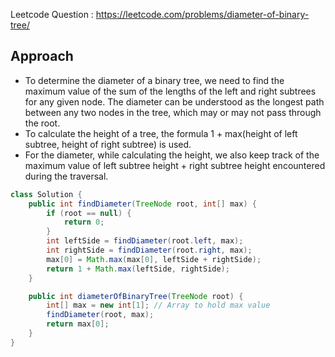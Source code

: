 Leetcode Question : https://leetcode.com/problems/diameter-of-binary-tree/
## Approach
- To determine the diameter of a binary tree, we need to find the maximum value of the sum of the lengths of the left and right subtrees 
for any given node. The diameter can be understood as the longest path between any two nodes in the tree, 
which may or may not pass through the root.
- To calculate the height of a tree, the formula 1 + max(height of left subtree, height of right subtree) is used.
- For the diameter, while calculating the height, we also keep track of the maximum value of left subtree height + right subtree height
  encountered during the traversal.

```java
class Solution {
    public int findDiameter(TreeNode root, int[] max) {
        if (root == null) {
            return 0;
        }
        int leftSide = findDiameter(root.left, max);
        int rightSide = findDiameter(root.right, max);
        max[0] = Math.max(max[0], leftSide + rightSide);
        return 1 + Math.max(leftSide, rightSide);
    }

    public int diameterOfBinaryTree(TreeNode root) {
        int[] max = new int[1]; // Array to hold max value
        findDiameter(root, max);
        return max[0];
    }
}
```
